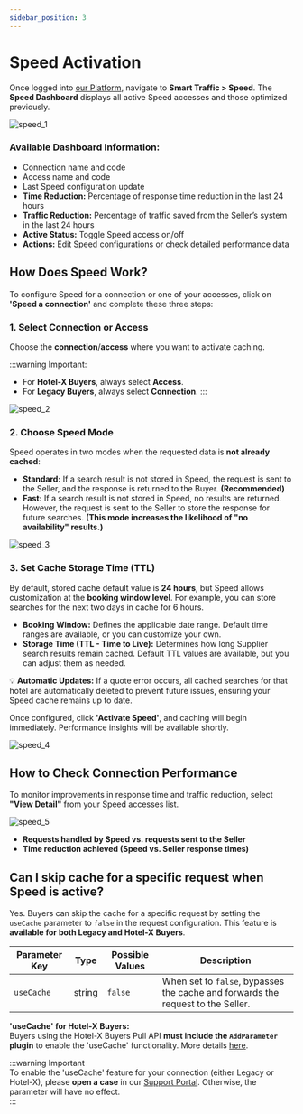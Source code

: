 ```yaml
---
sidebar_position: 3
---
```


# Speed Activation

Once logged into [our Platform](https://www.travelgate.com/), navigate to **Smart Traffic > Speed**. The **Speed Dashboard** displays all active Speed accesses and those optimized previously.

![speed_1](https://storage.travelgate.com/kbase/speed_1.jpg)

### Available Dashboard Information:
- Connection name and code
- Access name and code
- Last Speed configuration update
- **Time Reduction:** Percentage of response time reduction in the last 24 hours
- **Traffic Reduction:** Percentage of traffic saved from the Seller’s system in the last 24 hours
- **Active Status:** Toggle Speed access on/off
- **Actions:** Edit Speed configurations or check detailed performance data

## How Does Speed Work?
To configure Speed for a connection or one of your accesses, click on **'Speed a connection'** and complete these three steps:

### 1. Select Connection or Access
Choose the **connection**/**access** where you want to activate caching.

:::warning Important:
- For **Hotel-X Buyers**, always select **Access**.
- For **Legacy Buyers**, always select **Connection**.
:::

![speed_2](https://storage.travelgate.com/kbase/speed_2.jpg)

### 2. Choose Speed Mode
Speed operates in two modes when the requested data is **not already cached**:
- **Standard:** If a search result is not stored in Speed, the request is sent to the Seller, and the response is returned to the Buyer. **(Recommended)**
- **Fast:** If a search result is not stored in Speed, no results are returned. However, the request is sent to the Seller to store the response for future searches. **(This mode increases the likelihood of "no availability" results.)**

![speed_3](https://storage.travelgate.com/kbase/speed_3.jpg)

### 3. Set Cache Storage Time (TTL)
By default, stored cache default value is **24 hours**, but Speed allows customization at the **booking window level**. For example, you can store searches for the next two days in cache for 6 hours.

- **Booking Window:** Defines the applicable date range. Default time ranges are available, or you can customize your own.
- **Storage Time (TTL - Time to Live):** Determines how long Supplier search results remain cached. Default TTL values are available, but you can adjust them as needed.

💡 **Automatic Updates:** If a quote error occurs, all cached searches for that hotel are automatically deleted to prevent future issues, ensuring your Speed cache remains up to date.

Once configured, click **'Activate Speed'**, and caching will begin immediately. Performance insights will be available shortly.

![speed_4](https://storage.travelgate.com/kbase/speed_4.jpg)

## How to Check Connection Performance
To monitor improvements in response time and traffic reduction, select **"View Detail"** from your Speed accesses list.

![speed_5](https://storage.travelgate.com/kbase/speed_5.jpg)

- **Requests handled by Speed vs. requests sent to the Seller**
- **Time reduction achieved (Speed vs. Seller response times)**

## Can I skip cache for a specific request when Speed is active?

Yes. Buyers can skip the cache for a specific request by setting the `useCache` parameter to `false` in the request configuration. This feature is **available for both Legacy and Hotel-X Buyers**.


| Parameter Key | Type   | Possible Values | Description                                                                 |
|---------------|--------|-----------------|-----------------------------------------------------------------------------|
| `useCache`    | string | `false`         | When set to `false`, bypasses the cache and forwards the request to the Seller. |


**'useCache' for Hotel-X Buyers:**  
Buyers using the Hotel-X Buyers Pull API **must include the `AddParameter` plugin** to enable the 'useCache' functionality. More details [here](/docs/apis/for-buyers/hotel-x-pull-buyers-api/plugins/add-parameter).

:::warning Important  
To enable the 'useCache' feature for your connection (either Legacy or Hotel-X), please **open a case** in our [Support Portal](https://app.travelgate.com/support). Otherwise, the parameter will have no effect.  
:::